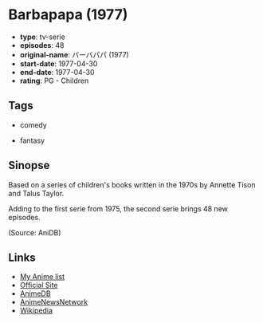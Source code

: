 # Barbapapa (1977)

-   **type**: tv-serie
-   **episodes**: 48
-   **original-name**: バーバパパ (1977)
-   **start-date**: 1977-04-30
-   **end-date**: 1977-04-30
-   **rating**: PG - Children

## Tags

-   comedy

-   fantasy

## Sinopse

Based on a series of children's books written in the 1970s by Annette Tison and Talus Taylor.

Adding to the first serie from 1975, the second serie brings 48 new episodes.

(Source: AniDB)

## Links

-   [My Anime list](https://myanimelist.net/anime/19959/Barbapapa_1977)
-   [Official Site](http://www.barbapapa.org/)
-   [AnimeDB](http://anidb.info/perl-bin/animedb.pl?show=anime&aid=7501)
-   [AnimeNewsNetwork](http://www.animenewsnetwork.com/encyclopedia/anime.php?id=1208)
-   [Wikipedia](http://en.wikipedia.org/wiki/Barbapapa)
